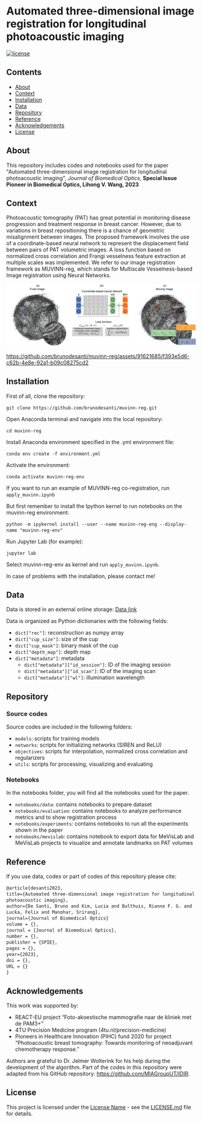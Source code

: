 # Automated three-dimensional image registration for longitudinal photoacoustic imaging
[![license](https://img.shields.io/github/license/mashape/apistatus.svg)](https://github.com/meetshah1995/pytorch-semseg/blob/master/LICENSE)

## Contents
- [About](#about)
- [Context](#context)
- [Installation](#installation)
- [Data](#data)
- [Repository](#repository)
- [Reference](#reference)
- [Acknowledgements](#acknowledgements)
- [License](#license)

## About

This repository includes codes and notebooks used for the paper "Automated three-dimensional image registration for longitudinal photoacoustic imaging", *Journal of Biomedical Optics*, **Special Issue Pioneer in Biomedical Optics, Lihong V. Wang, 2023**

## Context

Photoacoustic tomography (PAT) has great potential in monitoring disease progression and treatment response in breast cancer. However, due to variations in breast repositioning there is a chance of geometric misalignment between images. The proposed framework involves the use of a coordinate-based neural network to represent the displacement field between pairs of PAT volumetric images. A loss function based on normalized cross correlation and Frangi vesselness feature extraction at multiple scales was implemented. We refer to our image registration framework as MUVINN-reg, which stands for Multiscale Vesselness-based Image registration using Neural Networks.

![Algorithm description](https://github.com/brunodesanti/muvinn-reg/blob/main/description.png?raw=true)

https://github.com/brunodesanti/muvinn-reg/assets/91621685/f393e5d6-c62b-4e8e-92a1-b09c08275cd2

## Installation

First of all, clone the repository:
```console
git clone https://github.com/brunodesanti/muvinn-reg.git
```
Open Anaconda terminal and navigate into the local repository:
```console
cd muvinn-reg
```
Install Anaconda environment specified in the .yml environment file:
```console
conda env create -f environment.yml
```
Activate the environment:
```console
conda activate muvinn-reg-env
```

If you want to run an example of MUVINN-reg co-registration, run ```apply_muvinn.ipynb```

But first remember to install the Ipython kernel to run notebooks on the muvinn-reg environment:
```console
python -m ipykernel install --user --name muvinn-reg-eng --display-name "muvinn-reg-env"
```
Run Jupyter Lab (for example):
```console
jupyter lab
```

Select muvinn-reg-env as kernel and run ```apply_muvinn.ipynb```.

In case of problems with the installation, please contact me!

## Data
Data is stored in an external online storage: 
[Data link](https://data.4tu.nl/)

Data is organized as Python dictionaries with the following fields:
- `dict["rec"]`: reconstruction as numpy array
- `dict["cup_size"]`: size of the cup
- `dict["cup_mask"]`: binary mask of the cup
- `dict["depth_map"]`: depth map
- `dict["metadata"]`: metadata
    - `dict["metadata"]["id_session"]`: ID of the imaging session
    - `dict["metadata"]["id_scan"]`: ID of the imaging scan
    - `dict["metadata"]["wl"]`: illumination wavelength

## Repository

### Source codes
Source codes are included in the following folders:
- ```models```:  scripts for training models 
- ```networks```: scripts for initializing networks (SIREN and ReLU)
- ```objectives```:  scripts for interpolation, normalized cross correlation and regularizers
- ```utils```:  scripts for processing, visualizing and evaluating

### Notebooks
In the notebooks folder, you will find all the notebooks used for the paper.
- ```notebooks/data```: contains notebooks to prepare dataset
- ```notebooks/evaluation```: contains notebooks to analyze performance metrics and to show registration process
- ```notebooks/experiments```: contains notebooks to run all the experiments shown in the paper
- ```notebooks/mevislab```: contains notebook to export data for MeVisLab and MeVisLab projects to visualize and annotate landmarks on PAT volumes

## Reference
If you use data, codes or part of codes of this repository please cite:

    @article{desanti2023,
    title={Automated three-dimensional image registration for longitudinal photoacoustic imaging},
    author={De Santi, Bruno and Kim, Lucia and Bulthuis, Rianne F. G. and Lucka, Felix and Manohar, Srirang},
    journal={Journal of Biomedical Optics}
    volume = {},
    journal = {Journal of Biomedical Optics},
    number = {},
    publisher = {SPIE},
    pages = {},
    year={2023},
    doi = {},
    URL = {}
    }


## Acknowledgements
This work was supported by:
- REACT-EU project “Foto-akoestische mammografie naar de kliniek met de PAM3+”
- 4TU Precision Medicine program (4tu.nl/precision-medicine)
- Pioneers in Healthcare Innovation (PIHC) fund 2020 for project “Photoacoustic breast tomography: Towards monitoring of neoadjuvant chemotherapy response.”

Authors are grateful to Dr. Jelmer Wolterink for his help during the development of the algorithm. Part of the codes in this repository were adapted from his GitHub repository: https://github.com/MIAGroupUT/IDIR. 

## License

This project is licensed under the [License Name](LICENSE.md) - see the [LICENSE.md](LICENSE.md) file for details.
